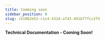 ```yaml
---
title: Comming soon
sidebar_position: 0
slug: /e1062e52-c1c4-432d-a743-491bf7fcc2f5
---
```




**Technical Documentation - Coming Soon!**

